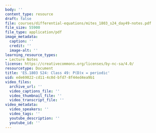 ```yaml
---
body: ''
content_type: resource
draft: false
file: courses/differential-equations/mites_1803_s24_day49-notes.pdf
file_size: 55900
file_type: application/pdf
image_metadata:
  caption: ''
  credit: ''
  image-alt: ''
learning_resource_types:
- Lecture Notes
license: https://creativecommons.org/licenses/by-nc-sa/4.0/
resourcetype: Document
title: 'ES.1803 S24: Class 49: P(D)x = periodic'
uid: ede69822-cd11-4c0d-bfd7-8f44ed4ea9b1
video_files:
  archive_url: ''
  video_captions_file: ''
  video_thumbnail_file: ''
  video_transcript_file: ''
video_metadata:
  video_speakers: ''
  video_tags: ''
  youtube_description: ''
  youtube_id: ''
---
```

